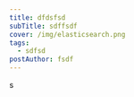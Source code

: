 ```yaml
---
title: dfdsfsd
subTitle: sdffsdf
cover: /img/elasticsearch.png
tags:
  - sdfsd
postAuthor: fsdf
---
```

s
